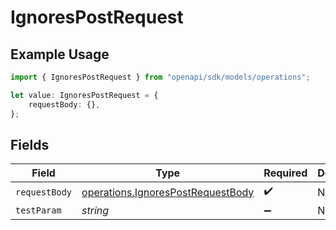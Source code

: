# IgnoresPostRequest

## Example Usage

```typescript
import { IgnoresPostRequest } from "openapi/sdk/models/operations";

let value: IgnoresPostRequest = {
    requestBody: {},
};
```

## Fields

| Field                                                                                         | Type                                                                                          | Required                                                                                      | Description                                                                                   |
| --------------------------------------------------------------------------------------------- | --------------------------------------------------------------------------------------------- | --------------------------------------------------------------------------------------------- | --------------------------------------------------------------------------------------------- |
| `requestBody`                                                                                 | [operations.IgnoresPostRequestBody](../../../sdk/models/operations/ignorespostrequestbody.md) | :heavy_check_mark:                                                                            | N/A                                                                                           |
| `testParam`                                                                                   | *string*                                                                                      | :heavy_minus_sign:                                                                            | N/A                                                                                           |